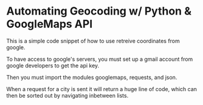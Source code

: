 # Automating Geocoding w/ Python & GoogleMaps API

This is a simple code snippet of how to use retreive coordinates from google.  

To have access to google's servers, you must set up a gmail account from google developers to get the api key.

Then you must import the modules googlemaps, requests, and json.

When a request for a city is sent it will return a huge line of code, which can then be sorted out by navigating inbetween lists.

